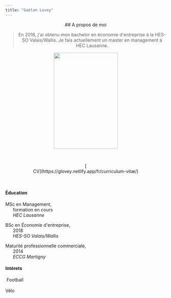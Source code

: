 ```yaml
---
title: "Gaëtan Lovey"
---
```

<center> 
## A propos de moi

> En 2018, j'ai obtenu mon bachelor en économie d'entreprise à la  HES-SO Valais/Wallis. 
> Je fais actuellement un master en management à HEC Lausanne. 

</p></center>

<p align="center">
  <img src="/profile.png" width="200" height="300"/>
</p>

<p>&nbsp; </p>

<center> 
[<i class="fas fa-folder fa-2x"></i> <br/>CV](https://glovey.netlify.app/fr/curriculum-vitæ/)
</p></center>

<p>&nbsp; </p>

<div class="container">
   <div class="col-lg-6 col-md-6 col-sm-12 col-xs-12">
   
#### **Éducation** 

<i class="fas fa-graduation-cap fa-pulse"></i> MSc en Management, <br/>      formation en cours
<br/>      *HEC Lausanne*

<i class="fas fa-graduation-cap"></i> BSc en Économie d'entreprise, <br/>      2018 
<br/>      *HES-SO Valais/Wallis*

<i class="fas fa-graduation-cap"></i> Maturité professionnelle commerciale, <br/>      2014 
<br/>      *ECCG Martigny*
  
</p></center>

<center>  
   </div>
   <div class="col-lg-6 col-md-6 col-sm-12 col-xs-12">
   
#### **Intérets** 
    
<i class="far fa-futbol"></i>  Football 
<br/>
<br/>
<i class="fas fa-bicycle"></i> Vélo
</p></center>
   </div>
<div>

<p>&nbsp; </p>



